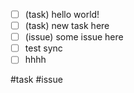 - [ ] (task) hello world! 
- [ ] (task) new task here
- [ ] (issue) some issue here
- [ ] test sync
- [ ] hhhh

#task #issue